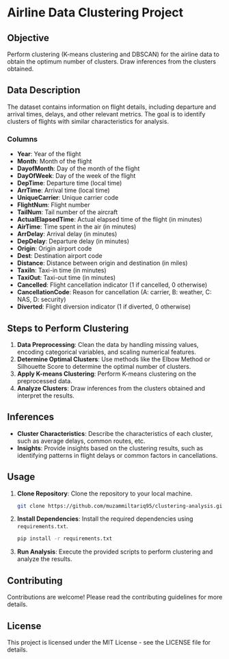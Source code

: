 # Airline Data Clustering Project

## Objective
Perform clustering (K-means clustering and DBSCAN) for the airline data to obtain the optimum number of clusters. Draw inferences from the clusters obtained.

## Data Description
The dataset contains information on flight details, including departure and arrival times, delays, and other relevant metrics. The goal is to identify clusters of flights with similar characteristics for analysis.

### Columns
- **Year**: Year of the flight
- **Month**: Month of the flight
- **DayofMonth**: Day of the month of the flight
- **DayOfWeek**: Day of the week of the flight
- **DepTime**: Departure time (local time)
- **ArrTime**: Arrival time (local time)
- **UniqueCarrier**: Unique carrier code
- **FlightNum**: Flight number
- **TailNum**: Tail number of the aircraft
- **ActualElapsedTime**: Actual elapsed time of the flight (in minutes)
- **AirTime**: Time spent in the air (in minutes)
- **ArrDelay**: Arrival delay (in minutes)
- **DepDelay**: Departure delay (in minutes)
- **Origin**: Origin airport code
- **Dest**: Destination airport code
- **Distance**: Distance between origin and destination (in miles)
- **TaxiIn**: Taxi-in time (in minutes)
- **TaxiOut**: Taxi-out time (in minutes)
- **Cancelled**: Flight cancellation indicator (1 if cancelled, 0 otherwise)
- **CancellationCode**: Reason for cancellation (A: carrier, B: weather, C: NAS, D: security)
- **Diverted**: Flight diversion indicator (1 if diverted, 0 otherwise)

## Steps to Perform Clustering
1. **Data Preprocessing**: Clean the data by handling missing values, encoding categorical variables, and scaling numerical features.
2. **Determine Optimal Clusters**: Use methods like the Elbow Method or Silhouette Score to determine the optimal number of clusters.
3. **Apply K-means Clustering**: Perform K-means clustering on the preprocessed data.
4. **Analyze Clusters**: Draw inferences from the clusters obtained and interpret the results.

## Inferences
- **Cluster Characteristics**: Describe the characteristics of each cluster, such as average delays, common routes, etc.
- **Insights**: Provide insights based on the clustering results, such as identifying patterns in flight delays or common factors in cancellations.

## Usage
1. **Clone Repository**: Clone the repository to your local machine.
   ```bash
   git clone https://github.com/muzammiltariq95/clustering-analysis.git
   ```
2. **Install Dependencies**: Install the required dependencies using `requirements.txt`.
   ```bash
   pip install -r requirements.txt
   ```
3. **Run Analysis**: Execute the provided scripts to perform clustering and analyze the results.

## Contributing
Contributions are welcome! Please read the contributing guidelines for more details.

## License
This project is licensed under the MIT License - see the LICENSE file for details.
